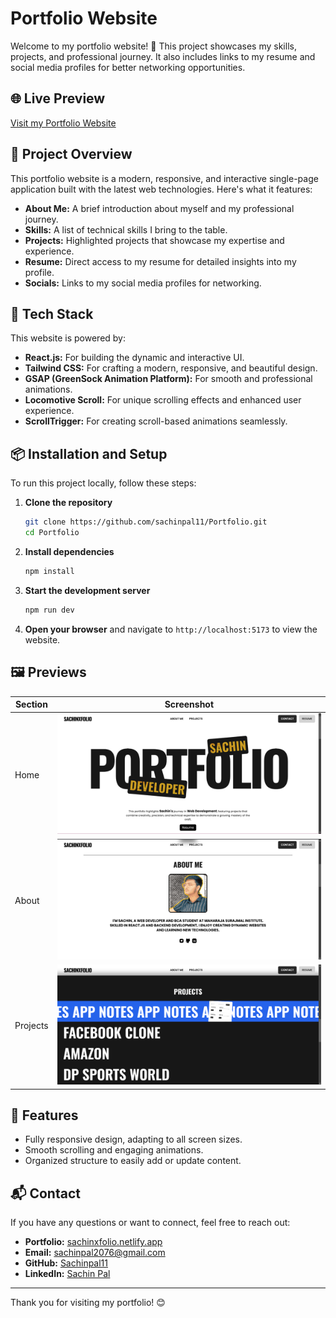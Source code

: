 # Portfolio Website

Welcome to my portfolio website! 🎉 This project showcases my skills, projects, and professional journey. It also includes links to my resume and social media profiles for better networking opportunities.

## 🌐 Live Preview

[Visit my Portfolio Website](https://sachinxfolio.netlify.app/)

## 📂 Project Overview

This portfolio website is a modern, responsive, and interactive single-page application built with the latest web technologies. Here's what it features:

- **About Me:** A brief introduction about myself and my professional journey.
- **Skills:** A list of technical skills I bring to the table.
- **Projects:** Highlighted projects that showcase my expertise and experience.
- **Resume:** Direct access to my resume for detailed insights into my profile.
- **Socials:** Links to my social media profiles for networking.

## 🚀 Tech Stack

This website is powered by:

- **React.js:** For building the dynamic and interactive UI.
- **Tailwind CSS:** For crafting a modern, responsive, and beautiful design.
- **GSAP (GreenSock Animation Platform):** For smooth and professional animations.
- **Locomotive Scroll:** For unique scrolling effects and enhanced user experience.
- **ScrollTrigger:** For creating scroll-based animations seamlessly.

## 📦 Installation and Setup

To run this project locally, follow these steps:

1. **Clone the repository**
   ```bash
   git clone https://github.com/sachinpal11/Portfolio.git
   cd Portfolio
   ```

2. **Install dependencies**
   ```bash
   npm install
   ```

3. **Start the development server**
   ```bash
   npm run dev
   ```

4. **Open your browser** and navigate to `http://localhost:5173` to view the website.

## 🖼️ Previews

| Section        | Screenshot                       |
|----------------|-----------------------------------|
| Home           | ![Home](src/assets/portfolio1.png) |
| About          | ![About](src/assets/portfolio2.png) |
| Projects       | ![Projects](src/assets/portfolio3.png) |

## 📜 Features

- Fully responsive design, adapting to all screen sizes.
- Smooth scrolling and engaging animations.
- Organized structure to easily add or update content.

## 📬 Contact

If you have any questions or want to connect, feel free to reach out:

- **Portfolio:** [sachinxfolio.netlify.app](https://sachinxfolio.netlify.app/)
- **Email:** sachinpal2076@gmail.com
- **GitHub:** [Sachinpal11](https://github.com/sachinpal11)
- **LinkedIn:** [Sachin Pal](https://linkedin.com/in/sachin-pal11)

---

Thank you for visiting my portfolio! 😊
